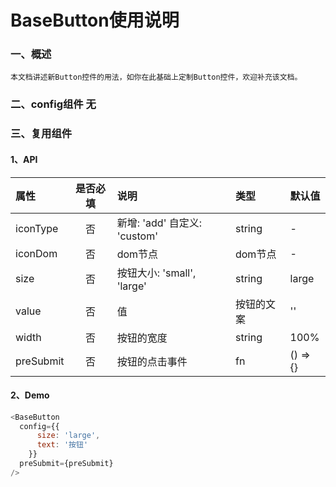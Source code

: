 # BaseButton使用说明

### 一、概述

    本文档讲述新Button控件的用法，如你在此基础上定制Button控件，欢迎补充该文档。



### 二、config组件  无

 
### 三、复用组件

#### 1、API

属性|是否必填|说明|类型|默认值
:--|:--:|:--|:--|:--
iconType|否| 新增: 'add' 自定义: 'custom' |string|-
iconDom|否|dom节点|dom节点|-
size|否|按钮大小: 'small', 'large'|string| large
value|否|值|按钮的文案|''| ''
width|否|按钮的宽度|string| 100%
preSubmit|否|按钮的点击事件|fn| () => {}

#### 2、Demo

```javascript
<BaseButton
  config={{
      size: 'large',
      text: '按钮'
    }}
  preSubmit={preSubmit}
/>
```